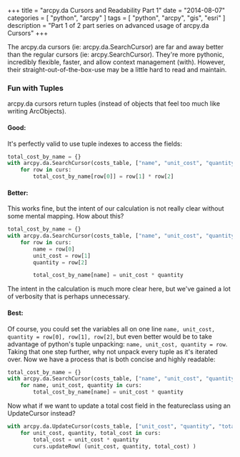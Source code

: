 +++
title = "arcpy.da Cursors and Readability Part 1"
date = "2014-08-07"
categories = [
  "python",
  "arcpy"
]
tags = [
  "python",
  "arcpy",
  "gis",
  "esri"
]
description = "Part 1 of 2 part series on advanced usage of arcpy.da Cursors"
+++

The arcpy.da cursors (ie: arcpy.da.SearchCursor) are far and away better than the regular cursors (ie: arcpy.SearchCursor).  They're more pythonic, incredibly flexible, faster, and allow context management (with).  However, their straight-out-of-the-box-use may be a little hard to read and maintain.

### Fun with Tuples

arcpy.da cursors return tuples (instead of objects that feel too much like writing ArcObjects).  

#### Good:

It's perfectly valid to use tuple indexes to access the fields:  

```python
total_cost_by_name = {}
with arcpy.da.SearchCursor(costs_table, ["name", "unit_cost", "quantity"]) as curs:
    for row in curs:
        total_cost_by_name[row[0]] = row[1] * row[2]
```

#### Better:

This works fine, but the intent of our calculation is not really clear without some mental mapping.  How about this?  

```python
total_cost_by_name = {}
with arcpy.da.SearchCursor(costs_table, ["name", "unit_cost", "quantity"]) as curs:
    for row in curs:
        name = row[0]
        unit_cost = row[1]
        quantity = row[2]

        total_cost_by_name[name] = unit_cost * quantity
```

The intent in the calculation is much more clear here, but we've gained a lot of verbosity that is perhaps unnecessary.  

#### Best:

Of course, you could set the variables all on one line `name, unit_cost, quantity = row[0], row[1], row[2]`, but even better would be to take advantage of python's tuple unpacking:  `name, unit_cost, quantity = row`.  Taking that one step further, why not unpack every tuple as it's iterated over.  Now we have a process that is both concise and highly readable:  

```python
total_cost_by_name = {}
with arcpy.da.SearchCursor(costs_table, ["name", "unit_cost", "quantity"]) as curs:
    for name, unit_cost, quantity in curs:
        total_cost_by_name[name] = unit_cost * quantity
```

Now what if we want to update a total cost field in the featureclass using an UpdateCursor instead?  

```python
with arcpy.da.UpdateCursor(costs_table, ["unit_cost", "quantity", "total_cost"]) as curs:
    for unit_cost, quantity, total_cost in curs:
        total_cost = unit_cost * quantity
        curs.updateRow( (unit_cost, quantity, total_cost) )
```
